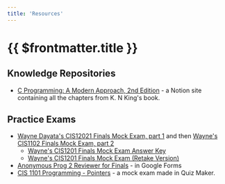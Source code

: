 ```yaml
---
title: 'Resources'
---
```


# {{ $frontmatter.title }}

## Knowledge Repositories

- [C Programming: A Modern Approach, 2nd Edition](https://luzefiru.notion.site/C-Programming-A-Modern-Approach-2nd-Edition-8735592a9f1049dd9d2c6ede9ef52de2?pvs=74) - a Notion site containing all the chapters from K. N King's book.

## Practice Exams

- [Wayne Dayata's CIS12021 Finals Mock Exam, part 1](./files/wayne-cis1201-final-mock-exam-test1.pdf) and then [Wayne's CIS1102 Finals Mock Exam, part 2](./files/wayne-cis1201-final-mock-exam-test2.pdf)
  - [Wayne's CIS1201 Finals Mock Exam Answer Key](./files/wayne-cis1201-final-mock-exam-ans.pdf)
  - [Wayne's CIS1201 Finals Mock Exam (Retake Version)](wayne-cis1201-final-mock-exam-retake.pdf)
- [Anonymous Prog 2 Reviewer for Finals](https://docs.google.com/forms/d/e/1FAIpQLSf6rkNWLGc3QfWv8xx-XesLlwZzUjPjXlm7nKecwtMYX5Nlyw/viewform) - in Google Forms
- [CIS 1101 Programming - Pointers](http://www.quiz-maker.com/QBH2SGOBI) - a mock exam made in Quiz Maker.
